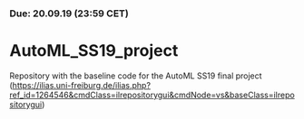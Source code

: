 ### Due: 20.09.19 (23:59 CET)

# AutoML_SS19_project

Repository with the baseline code for the AutoML SS19 final project (https://ilias.uni-freiburg.de/ilias.php?ref_id=1264546&cmdClass=ilrepositorygui&cmdNode=vs&baseClass=ilrepositorygui)
